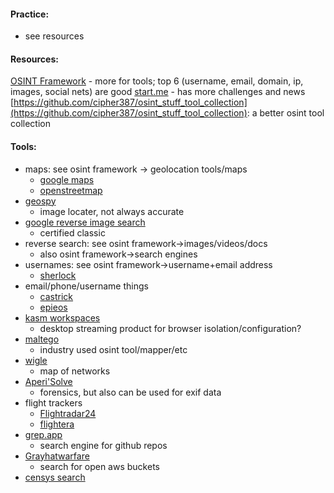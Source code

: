 #### Practice:
- see resources

#### Resources:
[OSINT Framework](https://osintframework.com/) - more for tools; top 6 (username, email, domain, ip, images, social nets) are good
[start.me](https://start.me/p/DPYPMz/the-ultimate-osint-collection) - has more challenges and news
[https://github.com/cipher387/osint_stuff_tool_collection](https://github.com/cipher387/osint_stuff_tool_collection): a better osint tool collection

#### Tools:
- maps: see osint framework -> geolocation tools/maps
	- [google maps](https://www.google.com/maps)
	- [openstreetmap](www.openstreetmap.org)
- [geospy](https://geospy.ai/)
	- image locater, not always accurate
- [google reverse image search](https://images.google.com/)
	- certified classic
- reverse search: see osint framework->images/videos/docs
	- also osint framework->search engines
- usernames: see osint framework->username+email address
	- [sherlock](https://github.com/sherlock-project/sherlock)
- email/phone/username things
	- [castrick](https://castrickclues.com/)
	- [epieos](https://epieos.com/)
- [kasm workspaces](https://kasmweb.com/)
	- desktop streaming product for browser isolation/configuration?
- [maltego](https://www.maltego.com/downloads/)
	- industry used osint tool/mapper/etc
- [wigle](https://wigle.net/)
	- map of networks
- [Aperi'Solve](https://aperisolve.com/)
	- forensics, but also can be used for exif data
- flight trackers
	- [Flightradar24](https://www.flightradar24.com/42.65,-71.16/6)
	- [flightera](https://www.flightera.net/)
- [grep.app](https://grep.app/)
	- search engine for github repos
- [Grayhatwarfare](https://grayhatwarfare.com/) 
	- search for open aws buckets
- [censys search](https://search.censys.io/)

